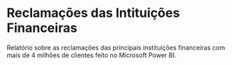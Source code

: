 # Reclamações das Intituições Financeiras
Relatório sobre as reclamações das principais instituições financeiras com mais de 4 milhões de clientes feito no Microsoft Power BI.
